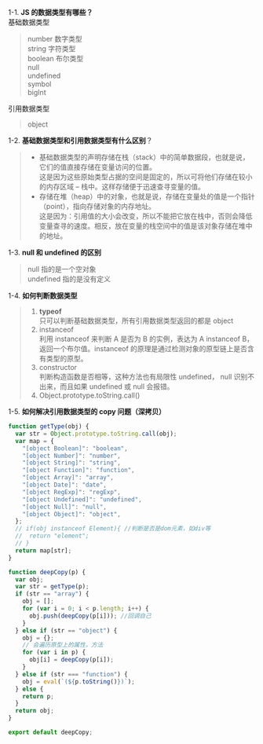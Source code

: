 1-1. **JS 的数据类型有哪些？**  
基础数据类型

> number 数字类型  
> string 字符类型  
> boolean 布尔类型  
> null  
> undefined  
> symbol  
> bigInt

引用数据类型

> object

1-2. **基础数据类型和引用数据类型有什么区别**？

> - 基础数据类型的声明存储在栈（stack）中的简单数据段，也就是说，它们的值直接存储在变量访问的位置。  
>   这是因为这些原始类型占据的空间是固定的，所以可将他们存储在较小的内存区域 – 栈中。这样存储便于迅速查寻变量的值。
> - 存储在堆（heap）中的对象，也就是说，存储在变量处的值是一个指针（point），指向存储对象的内存地址。  
>   这是因为：引用值的大小会改变，所以不能把它放在栈中，否则会降低变量查寻的速度。相反，放在变量的栈空间中的值是该对象存储在堆中的地址。

1-3. **null 和 undefined 的区别**

> null 指的是一个空对象  
> undefined 指的是没有定义

1-4. **如何判断数据类型**

> 1. **typeof**  
>    只可以判断基础数据类型，所有引用数据类型返回的都是 object
> 2. instanceof  
>    利用 instanceof 来判断 A 是否为 B 的实例，表达为 A instanceof B，返回一个布尔值。instanceof 的原理是通过检测对象的原型链上是否含有类型的原型。
> 3. constructor  
>    判断构造函数是否相等，这种方法也有局限性 undefined， null 识别不出来，而且如果 undefined 或 null 会报错。
> 4. Object.prototype.toString.call()

1-5. **如何解决引用数据类型的 copy 问题（深拷贝）**

```javascript
function getType(obj) {
  var str = Object.prototype.toString.call(obj);
  var map = {
    "[object Boolean]": "boolean",
    "[object Number]": "number",
    "[object String]": "string",
    "[object Function]": "function",
    "[object Array]": "array",
    "[object Date]": "date",
    "[object RegExp]": "regExp",
    "[object Undefined]": "undefined",
    "[object Null]": "null",
    "[object Object]": "object",
  };
  // if(obj instanceof Element){ //判断是否是dom元素，如div等
  //  return "element";
  // }
  return map[str];
}

function deepCopy(p) {
  var obj;
  var str = getType(p);
  if (str == "array") {
    obj = [];
    for (var i = 0; i < p.length; i++) {
      obj.push(deepCopy(p[i])); //回调自己
    }
  } else if (str == "object") {
    obj = {};
    // 会遍历原型上的属性，方法
    for (var i in p) {
      obj[i] = deepCopy(p[i]);
    }
  } else if (str === "function") {
    obj = eval(`(${p.toString()})`);
  } else {
    return p;
  }
  return obj;
}

export default deepCopy;
```
